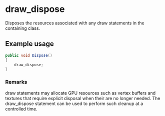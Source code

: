 # draw_dispose

Disposes the resources associated with any draw statements in the containing class.

## Example usage

```csharp
public void Dispose()
{
    draw_dispose;
}
```

### Remarks

draw statements may allocate GPU resources such as vertex buffers and textures that require explicit disposal when their are no longer needed. The draw_dispose statement can be used to perform such cleanup at a controlled time.